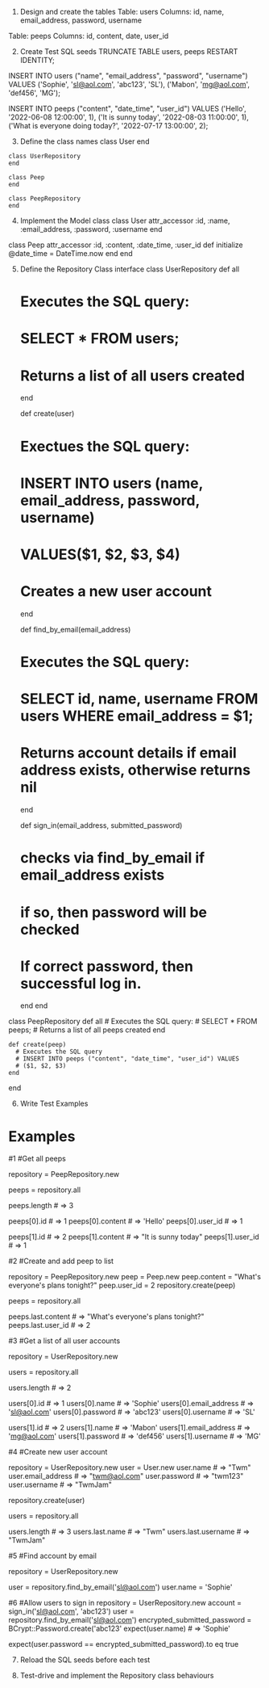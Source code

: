 1. Design and create the tables
  Table: users
  Columns: id, name, email_address, password, username

  Table: peeps
  Columns: id, content, date, user_id

2. Create Test SQL seeds
  TRUNCATE TABLE users, peeps RESTART IDENTITY;

  INSERT INTO users ("name", "email_address", "password", "username") VALUES
  ('Sophie', 'sl@aol.com', 'abc123', 'SL'),
  ('Mabon', 'mg@aol.com', 'def456', 'MG');

  INSERT INTO peeps ("content", "date_time", "user_id") VALUES
  ('Hello', '2022-06-08 12:00:00', 1),
  ('It is sunny today', '2022-08-03 11:00:00', 1),
  ('What is everyone doing today?', '2022-07-17 13:00:00', 2);

  3. Define the class names
    class User
    end

    class UserRepository
    end

    class Peep
    end

    class PeepRepository
    end

  4. Implement the Model class
  class User
    attr_accessor :id, :name, :email_address, :password, :username
  end

  class Peep
    attr_accessor :id, :content, :date_time, :user_id
    def initialize
      @date_time = DateTime.now
    end
  end

5. Define the Repository Class interface
  class UserRepository
    def all
      # Executes the SQL query:
      # SELECT * FROM users;
      # Returns a list of all users created
    end

    def create(user)
      # Exectues the SQL query:
      # INSERT INTO users (name, email_address, password, username)
      # VALUES($1, $2, $3, $4)
      # Creates a new user account
    end

    def find_by_email(email_address)
    # Executes the SQL query:
    # SELECT id, name, username FROM users WHERE email_address = $1;
    # Returns account details if email address exists, otherwise returns nil
    end

    def sign_in(email_address, submitted_password)
      # checks via find_by_email if email_address exists
      # if so, then password will be checked
      # If correct password, then successful log in.
    end
  end

  class PeepRepository
    def all
      # Executes the SQL query:
      # SELECT * FROM peeps;
      # Returns a list of all peeps created
    end

    def create(peep)
      # Executes the SQL query
      # INSERT INTO peeps ("content", "date_time", "user_id") VALUES
      # ($1, $2, $3)
    end
  end

6. Write Test Examples
  # Examples

  #1
  #Get all peeps

  repository = PeepRepository.new

  peeps = repository.all

  peeps.length # => 3

  peeps[0].id # => 1
  peeps[0].content # => 'Hello'
  peeps[0].user_id # => 1

  peeps[1].id # => 2
  peeps[1].content # => "It is sunny today"
  peeps[1].user_id # => 1
 

  #2
  #Create and add peep to list

  repository = PeepRepository.new
  peep = Peep.new
  peep.content = "What's everyone's plans tonight?"
  peep.user_id = 2
  repository.create(peep)

  peeps = repository.all

  peeps.last.content # => "What's everyone's plans tonight?"
  peeps.last.user_id # => 2


  #3
  #Get a list of all user accounts

  repository = UserRepository.new

  users = repository.all

  users.length # => 2

  users[0].id # => 1
  users[0].name # => 'Sophie'
  users[0].email_address # => 'sl@aol.com'
  users[0].password # => 'abc123'
  users[0].username # => 'SL'

  users[1].id # => 2
  users[1].name # => 'Mabon'
  users[1].email_address # => 'mg@aol.com'
  users[1].password # => 'def456'
  users[1].username # => 'MG'


  #4
  #Create new user account

  repository = UserRepository.new
  user = User.new
  user.name # => "Twm"
  user.email_address # => "twm@aol.com"
  user.password # => "twm123"
  user.username # => "TwmJam"

  repository.create(user)

  users = repository.all

  users.length # => 3
  users.last.name # => "Twm"
  users.last.username # => "TwmJam"

  #5
  #Find account by email

  repository = UserRepository.new

  user = repository.find_by_email('sl@aol.com')
  user.name = 'Sophie'

  #6
  #Allow users to sign in
  repository = UserRepository.new
  account = sign_in('sl@aol.com', 'abc123')
  user = repository.find_by_email('sl@aol.com')
  encrypted_submitted_password = BCrypt::Password.create('abc123'
  expect(user.name) # => 'Sophie'

  expect(user.password == encrypted_submitted_password).to eq true





  7. Reload the SQL seeds before each test

  8. Test-drive and implement the Repository class behaviours
